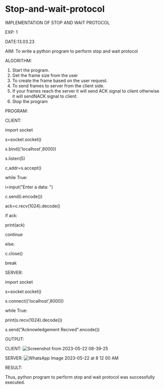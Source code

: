 # Stop-and-wait-protocol

IMPLEMENTATION OF STOP AND WAIT PROTOCOL

EXP: 1

DATE:13.03.23

AIM:
To write a python program to perform stop and wait protocol

ALGORITHM:
1. Start the program.
2. Get the frame size from the user
3. To create the frame based on the user request.
4. To send frames to server from the client side.
5. If your frames reach the server it will send ACK signal to client
otherwise it will sendNACK signal to client.
6. Stop the program

PROGRAM:

CLIENT:

import socket

s=socket.socket()

s.bind(('localhost',8000))

s.listen(5)

c,addr=s.accept()

while True:
 
 i=input("Enter a data: ")
 
 c.send(i.encode())
 
 ack=c.recv(1024).decode()
 
 if ack:
 
 print(ack)
 
 continue

else:
 
 c.close()

break

SERVER:

import socket

s=socket.socket()

s.connect(('localhost',8000))

while True:
 
 print(s.recv(1024).decode())
 
 s.send("Acknowledgement Recived".encode())

OUTPUT:

CLIENT:
![Screenshot from 2023-05-22 08-39-25](https://github.com/Harsayazheni/Stop-and-wait-protocol/assets/118708467/75e26585-a229-4bd1-b8e3-5bb737ed08a5)

SERVER:
![WhatsApp Image 2023-05-22 at 8 12 00 AM](https://github.com/Harsayazheni/Stop-and-wait-protocol/assets/118708467/2b1410b9-5ad0-4fad-ae6a-4ecd23e3e693)

RESULT:

Thus, python program to perform stop and wait protocol was successfully executed.
